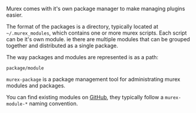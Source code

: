 Murex comes with it's own package manager to make managing plugins easier.

The format of the packages is a directory, typically located at `~/.murex_modules`,
which contains one or more murex scripts. Each script can be it's own module.
ie there are multiple modules that can be grouped together and distributed as a
single package.

The way packages and modules are represented is as a path:
    
    package/module
    
`murex-package` is a package management tool for administrating murex modules
and packages.

You can find existing modules on [GitHub](https://github.com/search?q=murex-module-&type=repositories), they typically follow a `murex-module-*` naming convention.


